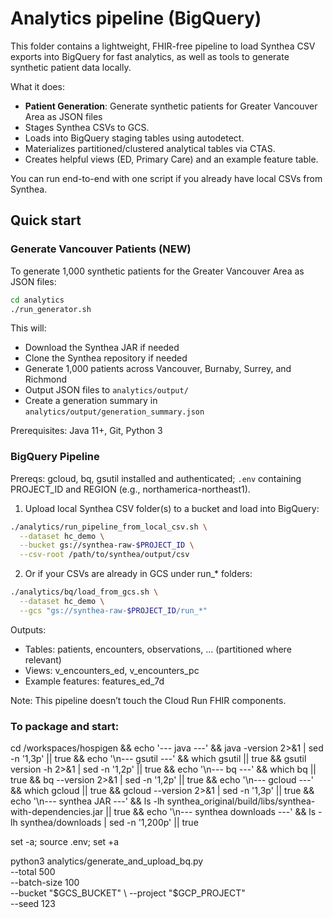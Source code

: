 # Analytics pipeline (BigQuery)

This folder contains a lightweight, FHIR-free pipeline to load Synthea CSV exports into BigQuery for fast analytics, as well as tools to generate synthetic patient data locally.

What it does:
- **Patient Generation**: Generate synthetic patients for Greater Vancouver Area as JSON files
- Stages Synthea CSVs to GCS.
- Loads into BigQuery staging tables using autodetect.
- Materializes partitioned/clustered analytical tables via CTAS.
- Creates helpful views (ED, Primary Care) and an example feature table.

You can run end-to-end with one script if you already have local CSVs from Synthea.

## Quick start

### Generate Vancouver Patients (NEW)

To generate 1,000 synthetic patients for the Greater Vancouver Area as JSON files:

```bash
cd analytics
./run_generator.sh
```

This will:
- Download the Synthea JAR if needed
- Clone the Synthea repository if needed  
- Generate 1,000 patients across Vancouver, Burnaby, Surrey, and Richmond
- Output JSON files to `analytics/output/`
- Create a generation summary in `analytics/output/generation_summary.json`

Prerequisites: Java 11+, Git, Python 3

### BigQuery Pipeline

Prereqs: gcloud, bq, gsutil installed and authenticated; `.env` containing PROJECT_ID and REGION (e.g., northamerica-northeast1).

1) Upload local Synthea CSV folder(s) to a bucket and load into BigQuery:

```bash
./analytics/run_pipeline_from_local_csv.sh \
  --dataset hc_demo \
  --bucket gs://synthea-raw-$PROJECT_ID \
  --csv-root /path/to/synthea/output/csv
```

2) Or if your CSVs are already in GCS under run_* folders:

```bash
./analytics/bq/load_from_gcs.sh \
  --dataset hc_demo \
  --gcs "gs://synthea-raw-$PROJECT_ID/run_*"
```

Outputs:
- Tables: patients, encounters, observations, ... (partitioned where relevant)
- Views: v_encounters_ed, v_encounters_pc
- Example features: features_ed_7d

Note: This pipeline doesn’t touch the Cloud Run FHIR components.

### To package and start:

cd /workspaces/hospigen && echo '--- java ---' && java -version 2>&1 | sed -n '1,3p' || true && echo '\n--- gsutil ---' && which gsutil || true && gsutil version -h 2>&1 | sed -n '1,2p' || true && echo '\n--- bq ---' && which bq || true && bq --version 2>&1 | sed -n '1,2p' || true && echo '\n--- gcloud ---' && which gcloud || true && gcloud --version 2>&1 | sed -n '1,3p' || true && echo '\n--- synthea JAR ---' && ls -lh synthea_original/build/libs/synthea-with-dependencies.jar || true && echo '\n--- synthea downloads ---' && ls -lh synthea/downloads | sed -n '1,200p' || true

set -a; source .env; set +a

python3 analytics/generate_and_upload_bq.py \
  --total 500 \
  --batch-size 100 \
  --bucket "$GCS_BUCKET" \
  --project "$GCP_PROJECT" \
  --seed 123